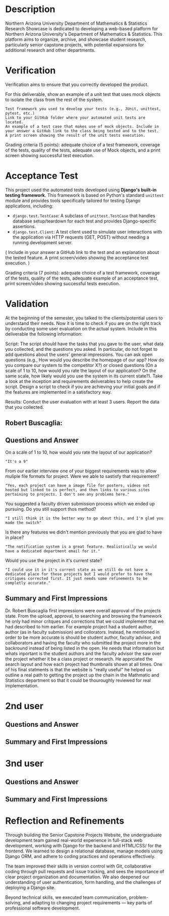 # Description

Northern Arizona University Department of Mathematics & Statistics Research Showcase is dedicated to developing a web-based platform for Northern Arizona University's Department of Mathematics & Statistics. This platform aims to organize, archive, and showcase student research, particularly senior capstone projects, with potential expansions for additional research and other departments.

# Verification

Verification aims to ensure that you correctly developed the product. 

For this deliverable, show an example of a unit test that uses mock objects to isolate the class from the rest of the system. 

    Test framework you used to develop your tests (e.g., JUnit, unittest, pytest, etc.)
    Link to your GitHub folder where your automated unit tests are located.
    An example of a test case that makes use of mock objects. Include in your answer a GitHub link to the class being tested and to the test.
    A print screen showing the result of the unit tests execution. 

Grading criteria (5 points): adequate choice of a test framework, coverage of the tests, quality of the tests, adequate use of Mock objects, and a print screen showing successful test execution.

# Acceptance Test

This project used the automated tests developed using **Django's built-in testing framework**. This framework is based on Python's standard `unittest` module and provides tools specifically tailored for testing Django applications, including:

- `django.test.TestCase`: A subclass of `unittest.TestCase` that handles database setup/teardown for each test and provides Django-specific assertions.
- `django.test.Client`: A test client used to simulate user interactions with the application via HTTP requests (GET, POST) without needing a running development server.

( Include in your answer a GitHub link to the test and an explanation about the tested feature.
    A print screen/video showing the acceptance test execution. )

Grading criteria (7 points): adequate choice of a test framework, coverage of the tests, quality of the tests, adequate example of an acceptance test, print screen/video showing successful tests execution.

# Validation

At the beginning of the semester, you talked to the clients/potential users to understand their needs. Now it is time to check if you are on the right track by conducting some user evaluation on the actual system. Include in this deliverable the following information:

Script: The script should have the tasks that you gave to the user, what data you collected, and the questions you asked. 
In particular, do not forget to add questions about the users’ general impressions. You can ask open questions (e.g., How would you describe the homepage of our app? How do you compare our system to the competitor X?) or closed questions (On a scale of 1 to 10, how would you rate the layout of our application?
On the same scale, how likely would you use the system in its current state?).
Take a look at the inception and requirements deliverables to help create the script. 
Design a script to check if you are achieving your initial goals and if the features are implemented in a satisfactory way. 

Results: Conduct the user evaluation with at least 3 users. Report the data that you collected.

## Robert Buscaglia:

## Questions and Answer

On a scale of 1 to 10, how would you rate the layout of our application?

    "It's a 9"

From our earlier interview one of your biggest requirements was to allow muliple file formats for project. Were we able to sastisfy that requirement?

    "Yes, each project can have a image file for posters, videos not hosted but linked to is perfect, and then links to various sites pertaining to projects. I don't see any problems here."

You suggested a faculty driven submission process which we ended up pursuing. Do you still support thos method?

    "I still think it is the better way to go about this, and I'm glad you made the switch"

Is there any features we didn't mention previously that you are glad to have in place?

    "The notification system is a great feature. Realistically we would have a dedicated department email for it."

Would you use the project in it's current state?

    "I could use it in it's current state as we still do not have a dedicated place for these projects but I would prefer to have the critiques corrected first. It just needs some refinements to be completly accurate."

## Summary and First Impressions

Dr. Robert Buscaglia first impressions were overall approval of the projects state. From the upload, approval, to searching and browsing the framework he only had minor critques and corrections that we could implement that we had described to him earlier. For example project had a student author, author (as in faculty submission) and collorators. Instead, he mentioned in order to be more accurate is should be student author, faculty advisor, and collaborators and having the faculty who submitted the project more in the backround instead of being listed in the open. He needs that information but whats inportant is the student authors and the faculty advisor the saw over the project whether it be a class project or research. He apprciated the search layout and how each project had thumbnails shown at all times. One of his final statments is that the website is "really useful" he helped us outline a real path to getting the project up the chain in the Mathmatic and Statistics department so that it could be thouroughly reviewed for real implementation.

# 2nd user 

## Questions and Answer

## Summary and First Impressions


# 3nd user 

## Questions and Answer

## Summary and First Impressions


# Reflection and Refinements 

Through building the Senior Capstone Projects Website, the undergraduate development team gained real-world experience in full-stack web development, working with Django for the backend and HTML/CSS/ for the frontend. We learned to design a relational database, manage models using Django ORM, and adhere to coding practices and operations effectively.

The team improved their skills in version control with Git, collaborative coding through pull requests and issue tracking, and sees the importance of clear project organization and documentation. We also deepened our understanding of user authentication, form handling, and the challenges of deploying a Django site.

Beyond technical skills, we executed team communication, problem-solving, and adapting to changing project requirements — key parts of professional software development.